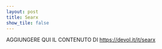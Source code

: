 ```yaml
---
layout: post
title: Searx
show_tile: false
---
```


AGGIUNGERE QUI IL CONTENUTO DI https://devol.it/it/searx
